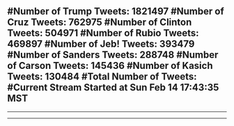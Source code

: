 #Number of Trump Tweets: 1821497
#Number of Cruz Tweets: 762975
#Number of Clinton Tweets: 504971
#Number of Rubio Tweets: 469897
#Number of Jeb! Tweets: 393479
#Number of Sanders Tweets: 288748
#Number of Carson Tweets: 145436
#Number of Kasich Tweets: 130484
#Total Number of Tweets:  
#Current Stream Started at Sun Feb 14 17:43:35 MST
---
---
---
